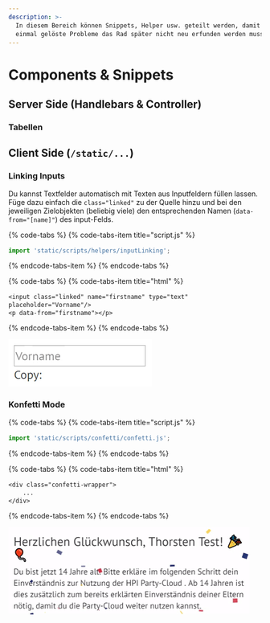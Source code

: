 ```yaml
---
description: >-
  In diesem Bereich können Snippets, Helper usw. geteilt werden, damit für
  einmal gelöste Probleme das Rad später nicht neu erfunden werden muss.
---
```


# Components & Snippets

## Server Side \(Handlebars & Controller\)

### Tabellen

## Client Side \(`/static/...`\)

### Linking Inputs

Du kannst Textfelder automatisch mit Texten aus Inputfeldern füllen lassen. Füge dazu einfach die `class="linked"` zu der Quelle hinzu und bei den jeweiligen Zielobjekten \(beliebig viele\) den entsprechenden Namen \(`data-from="[name]"`\) des input-Felds.

{% code-tabs %}
{% code-tabs-item title="script.js" %}
```javascript
import 'static/scripts/helpers/inputLinking';
```
{% endcode-tabs-item %}
{% endcode-tabs %}

{% code-tabs %}
{% code-tabs-item title="html" %}
```markup
<input class="linked" name="firstname" type="text" placeholder="Vorname"/>
<p data-from="firstname"></p>
```
{% endcode-tabs-item %}
{% endcode-tabs %}

![](.gitbook/assets/giphy-1.gif)

### Konfetti Mode

{% code-tabs %}
{% code-tabs-item title="script.js" %}
```javascript
import 'static/scripts/confetti/confetti.js';
```
{% endcode-tabs-item %}
{% endcode-tabs %}

{% code-tabs %}
{% code-tabs-item title="html" %}
```markup
<div class="confetti-wrapper">
    ...
</div>
```
{% endcode-tabs-item %}
{% endcode-tabs %}

![.../firstLogin/existingGeb14](.gitbook/assets/confetti.gif)



